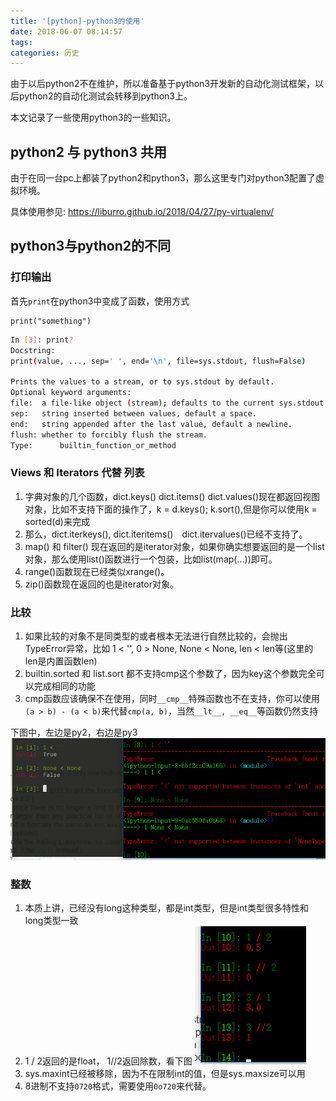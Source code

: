 ```yaml
---
title: '[python]-python3的使用'
date: 2018-06-07 08:14:57
tags:
categories: 历史
---
```


由于以后python2不在维护，所以准备基于python3开发新的自动化测试框架，以后python2的自动化测试会转移到python3上。

本文记录了一些使用python3的一些知识。

<!--more-->

## python2 与 python3 共用

由于在同一台pc上都装了python2和python3，那么这里专门对python3配置了虚拟环境。

具体使用参见: https://liburro.github.io/2018/04/27/py-virtualenv/

## python3与python2的不同

### 打印输出

首先`print`在python3中变成了函数，使用方式

``` python3
print("something")
```

``` bash
In [3]: print?
Docstring:
print(value, ..., sep=' ', end='\n', file=sys.stdout, flush=False)

Prints the values to a stream, or to sys.stdout by default.
Optional keyword arguments:
file:  a file-like object (stream); defaults to the current sys.stdout.
sep:   string inserted between values, default a space.
end:   string appended after the last value, default a newline.
flush: whether to forcibly flush the stream.
Type:      builtin_function_or_method

```

### Views 和 Iterators 代替 列表

1. 字典对象的几个函数，dict.keys() dict.items() dict.values()现在都返回视图对象，比如不支持下面的操作了，k = d.keys(); k.sort(),但是你可以使用k = sorted(d)来完成
2. 那么，dict.iterkeys(), dict.iteritems()　dict.itervalues()已经不支持了。
3. map() 和 filter() 现在返回的是iterator对象，如果你确实想要返回的是一个list对象，那么使用list()函数进行一个包装，比如list(map(...))即可。
4. range()函数现在已经类似xrange()。
5. zip()函数现在返回的也是iterator对象。

### 比较

1. 如果比较的对象不是同类型的或者根本无法进行自然比较的，会抛出TypeError异常，比如 1 < '', 0 > None, None < None, len < len等(这里的len是内置函数len)
2. builtin.sorted 和 list.sort 都不支持cmp这个参数了，因为key这个参数完全可以完成相同的功能
3. cmp函数应该确保不在使用，同时`__cmp__`特殊函数也不在支持，你可以使用`(a > b) - (a < b)`来代替`cmp(a, b)`，当然`__lt__, __eq__`等函数仍然支持

下图中，左边是py2，右边是py3
![cmp](py-py3\cmp.png)

### 整数

1. 本质上讲，已经没有long这种类型，都是int类型，但是int类型很多特性和long类型一致
2. 1 / 2返回的是float， 1//2返回除数，看下图
![div](py-py3\div.png)
3. sys.maxint已经被移除，因为不在限制int的值，但是sys.maxsize可以用
4. 8进制不支持`0720`格式，需要使用`0o720`来代替。


